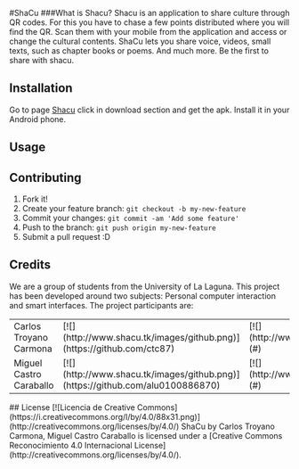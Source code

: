 #ShaCu 
###What is Shacu?
Shacu is an application to share culture through QR codes. For this you have to chase a few points distributed where you will find the QR. Scan them with your mobile from the application and access or change the cultural contents.
ShaCu lets you share voice, videos, small texts, such as chapter books or poems. And much more. Be the first to share with shacu.

## Installation
Go to page [Shacu](http:\\www.shacu.tk) click in download section and get the apk. Install it in your Android phone.

## Usage

## Contributing
1. Fork it!
2. Create your feature branch: `git checkout -b my-new-feature`
3. Commit your changes: `git commit -am 'Add some feature'`
4. Push to the branch: `git push origin my-new-feature`
5. Submit a pull request :D
## Credits
We are a group of students from the University of La Laguna. This project has been developed around two subjects: Personal computer interaction and smart interfaces. The project participants are:
<table>

<tbody>

<tr>

<td>Carlos Troyano Carmona</td>

<td>[![](http://www.shacu.tk/images/github.png)](https://github.com/ctc87) </td>

<td>[![](http://www.shacu.tk/images/mail.png)](#) </td>

</tr>

<tr>

<td>Miguel Castro Caraballo</td>

<td>[![](http://www.shacu.tk/images/github.png)](https://github.com/alu0100886870) </td>

<td>[![](http://www.shacu.tk/images/mail.png)](#) </td>

</tr>

</tbody>

</table>
## License
[![Licencia de Creative Commons](https://i.creativecommons.org/l/by/4.0/88x31.png)](http://creativecommons.org/licenses/by/4.0/)  
<span xmlns:dct="http://purl.org/dc/terms/" href="http://purl.org/dc/dcmitype/Dataset" property="dct:title" rel="dct:type">ShaCu</span> by <span xmlns:cc="http://creativecommons.org/ns#" property="cc:attributionName">Carlos Troyano Carmona, Miguel Castro Caraballo</span> is licensed under a [Creative Commons Reconocimiento 4.0 Internacional License](http://creativecommons.org/licenses/by/4.0/).
